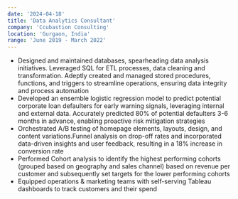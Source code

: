 ```yaml
---
date: '2024-04-18'
title: 'Data Analytics Consultant'
company: 'Ccubastion Consulting'
location: 'Gurgaon, India'
range: 'June 2019 - March 2022'
---
```

- Designed and maintained databases, spearheading data analysis initiatives. Leveraged SQL for ETL processes, data cleaning and transformation. Adeptly created and managed stored procedures, functions, and triggers to streamline operations, ensuring data integrity and process automation 
- Developed an ensemble logistic regression model to predict potential corporate loan defaulters for early warning signals, leveraging internal and external data. Accurately predicted 80% of potential defaulters 3-6 months in advance, enabling proactive risk mitigation strategies
- Orchestrated A/B testing of homepage elements, layouts, design, and content variations.Funnel analysis on drop-off rates and incorporated data-driven insights and user feedback, resulting in a 18%  increase in conversion rate
- Performed Cohort analysis to identify the highest performing cohorts (grouped based on geography and sales channel) based on revenue per customer and subsequently set targets for the lower performing cohorts
- Equipped operations & marketing teams with self-serving Tableau dashboards to track customers and their spend
